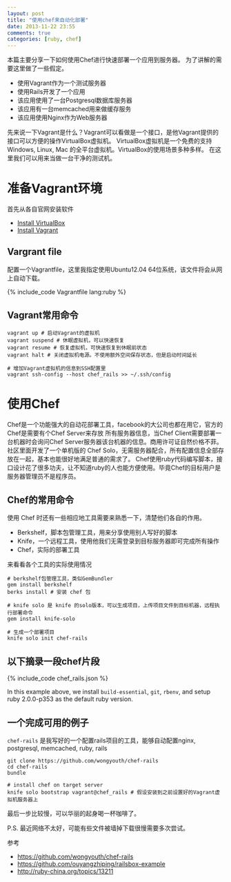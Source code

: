 ```yaml
---
layout: post
title: "使用chef来自动化部署"
date: 2013-11-22 23:55
comments: true
categories: [ruby, chef]
---
```


本篇主要分享一下如何使用Chef进行快速部署一个应用到服务器。
为了讲解的需要这里做了一些假定。

* 使用Vagrant作为一个测试服务器
* 使用Rails开发了一个应用
* 该应用使用了一台Postgresql数据库服务器
* 该应用有一台memcached用来做缓存服务
* 该应用使用Nginx作为Web服务器

<!--more-->

先来说一下Vagrant是什么？Vagrant可以看做是一个接口，是他Vagrant提供的接口可以方便的操作VirtualBox虚拟机。
VirtualBox虚拟机是一个免费的支持Windows, Linux, Mac 的全平台虚拟机。VirtualBox的使用场景多种多样。
在这里我们可以用来当做一台干净的测试机。

# 准备Vagrant环境

首先从各自官网安装软件

* [Install VirtualBox](http://www.virtualbox.org/)
* [Install Vagrant](http://www.vagrantup.com/)

## Vargrant file

配置一个Vagrantfile，这里我指定使用Ubuntu12.04 64位系统，该文件将会从网上自动下载。

{% include_code Vagrantfile lang:ruby %}

## Vagrant常用命令

    vagrant up # 启动Vagrant的虚拟机
    vagrant suspend # 休眠虚拟机，可以快速恢复
    vagrant resume # 恢复虚拟机，可快速恢复到休眠前状态
    vagrant halt # 关闭虚拟机电源。不使用额外空间保存状态，但是启动时间延长

    # 增加Vagrant虚拟机的信息到SSH配置里
    vagrant ssh-config --host chef_rails >> ~/.ssh/config

# 使用Chef

Chef是一个功能强大的自动花部署工具，facebook的大公司也都在用它，官方的Chef是需要有个Chef Server来存放
所有服务器信息，当Chef Client需要部署一台机器时会询问Chef Server服务器该台机器的信息。商用许可证自然价格不菲。
社区里面开发了一个单机版的 Chef Solo，无需服务器配合，所有配置信息全部存放在一起，基本也能很好地满足普通的需求了。
Chef使用ruby代码编写脚本，接口设计花了很多功夫，让不知道ruby的人也能方便使用。毕竟Chef的目标用户是服务器管理员不是程序员。

## Chef的常用命令

使用 Chef 时还有一些相应地工具需要来熟悉一下，清楚他们各自的作用。

* Berkshelf，脚本包管理工具，用来分享使用别人写好的脚本
* Knife，一个远程工具，使用他我们无需登录到目标服务器即可完成所有操作
* Chef，实际的部署工具

来看看各个工具的实际使用情况

    # berkshelf包管理工具，类似GemBundler
    gem install berkshelf
    berks install # 安装 chef 包

    # knife solo 是 knife 的solo版本，可以生成项目，上传项目文件到目标机器，远程执行部署命令
    gem install knife-solo

    # 生成一个部署项目
    knife solo init chef-rails

## 以下摘录一段chef片段

{% include_code chef_rails.json %}

In this example above, we install `build-essential`, `git`, `rbenv`, and setup ruby 2.0.0-p353 as the default ruby version.

## 一个完成可用的例子

`chef-rails` 是我写好的一个配置rails项目的工具，能够自动配置nginx, postgresql, memcached, ruby, rails

    git clone https://github.com/wongyouth/chef-rails
    cd chef-rails
    bundle

    # install chef on target server
    knife solo bootstrap vagrant@chef_rails # 假设安装到之前设置好的Vagrant虚拟机服务器上

最后一步比较慢，可以华丽的起身喝一杯咖啡了。

P.S. 最近网络不太好，可能有些文件被墙掉下载很慢需要多次尝试。

参考

* https://github.com/wongyouth/chef-rails
* https://github.com/ouyangzhiping/railsbox-example
* http://ruby-china.org/topics/13211
